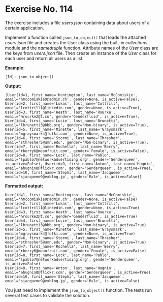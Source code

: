 # Exercise No. 114

The exercise includes a file *users.json* containing data about users of a certain application.

Implement a function called `json_to_object()` that loads the attached *users.json* file and creates the User class using the built-in *collections* module and the *namedtuple* function. Attribute names of the *User* class are the keys from *users.json* file. Then create an instance of the *User* class for each user and return all users as a list.


**Example:**


    [IN]: json_to_object()


**Output:**


    [User(id=1, first_name='Huntington', last_name='McComiskie', email='hmccomiskie0@admin.ch', gender=None, is_active=False), User(id=2, first_name='Lukas', last_name='Cottrill', email='lcottrill1@linkedin.com', gender=None, is_active=True), User(id=3, first_name='Heath', last_name='Rourke', email='hrourke2@t.co', gender='Genderfluid', is_active=True), User(id=4, first_name='Lucie', last_name='Brunetti', email='lbrunetti3@bbb.org', gender='Non-binary', is_active=True), User(id=5, first_name='Minette', last_name='Graysmark', email='mgraysmark4@fotki.com', gender=None, is_active=True), User(id=6, first_name='Stormi', last_name='Thresher', email='sthresher5@umn.edu', gender='Non-binary', is_active=True), User(id=7, first_name='Rochella', last_name='Berry', email='rberry6@moonfruit.com', gender='Female', is_active=False), User(id=8, first_name='Lock', last_name='Pablo', email='lpablo7@networkadvertising.org', gender='Genderqueer', is_active=False), User(id=9, first_name='Anton', last_name='Hugnin', email='ahugnin8@flickr.com', gender='Genderqueer', is_active=True), User(id=10, first_name='Stephi', last_name='Jacqueme', email='sjacqueme9@exblog.jp', gender='Male', is_active=False)]


**Formatted output:**


    User(id=1, first_name='Huntington', last_name='McComiskie', email='hmccomiskie0@admin.ch', gender=None, is_active=False)
    User(id=2, first_name='Lukas', last_name='Cottrill', email='lcottrill1@linkedin.com', gender=None, is_active=True)
    User(id=3, first_name='Heath', last_name='Rourke', email='hrourke2@t.co', gender='Genderfluid', is_active=True)
    User(id=4, first_name='Lucie', last_name='Brunetti', email='lbrunetti3@bbb.org', gender='Non-binary', is_active=True)
    User(id=5, first_name='Minette', last_name='Graysmark', email='mgraysmark4@fotki.com', gender=None, is_active=True)
    User(id=6, first_name='Stormi', last_name='Thresher', email='sthresher5@umn.edu', gender='Non-binary', is_active=True)
    User(id=7, first_name='Rochella', last_name='Berry', email='rberry6@moonfruit.com', gender='Female', is_active=False)
    User(id=8, first_name='Lock', last_name='Pablo', email='lpablo7@networkadvertising.org', gender='Genderqueer', is_active=False)
    User(id=9, first_name='Anton', last_name='Hugnin', email='ahugnin8@flickr.com', gender='Genderqueer', is_active=True)
    User(id=10, first_name='Stephi', last_name='Jacqueme', email='sjacqueme9@exblog.jp', gender='Male', is_active=False)


You just need to implement the `json_to_object()` function. The tests run several test cases to validate the solution.